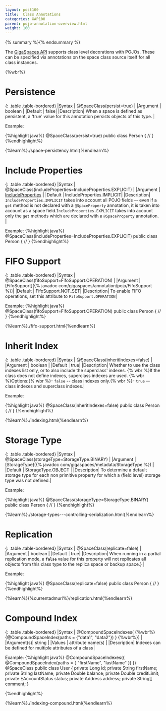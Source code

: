 ```yaml
---
layout: post100
title:  Class Annotations
categories: XAP100
parent: pojo-annotation-overview.html
weight: 100
---
```


{% summary %}{% endsummary %}



The [GigaSpaces API](./the-gigaspace-interface-overview.html) supports class level decorations with POJOs. These can be specified via annotations on the space class source itself  for all class instances.


{%wbr%}

# Persistence

{: .table .table-bordered}
|Syntax     | @SpaceClass(persist=true) |
|Argument   | boolean          |
|Default    | false|
|Description| When a space is defined as persistent, a 'true' value for this annotation persists objects of this type. |

Example:

{%highlight java%}
@SpaceClass(persist=true)
public class Person {
//
}
{%endhighlight%}

{%learn%}./space-persistency.html{%endlearn%}


# Include Properties

{: .table .table-bordered}
|Syntax     | @SpaceClass(includeProperties=IncludeProperties.EXPLICIT) |
|Argument   | [IncludeProperties](http://www.gigaspaces.com/docs/JavaDoc{%currentversion%}/com/gigaspaces/annotation/pojo/SpaceClass.IncludeProperties.html)      |
|Default    | IncludeProperties.IMPLICIT|
|Description| `IncludeProperties.IMPLICIT` takes into account all POJO fields -- even if a `get` method is not declared with a `@SpaceProperty` annotation, it is taken into account as a space field.`IncludeProperties.EXPLICIT` takes into account only the `get` methods which are declared with a `@SpaceProperty` annotation. |

Example:
{%highlight java%}
@SpaceClass(includeProperties=IncludeProperties.EXPLICIT)
public class Person {
  //
}
{%endhighlight%}


# FIFO Support

{: .table .table-bordered}
|Syntax     | @SpaceClass(fifoSupport=FifoSupport.OPERATION) |
|Argument   | [FifoSupport]({% javadoc com/gigaspaces/annotation/pojo/FifoSupport %})|
|Default    | FifoSupport.NOT_SET|
|Description| To enable FIFO operations, set this attribute to `FifoSupport.OPERATION`|


Example:
{%highlight java%}
@SpaceClass(fifoSupport=FifoSupport.OPERATION)
public class Person {
  //
}
{%endhighlight%}

{%learn%}./fifo-support.html{%endlearn%}


# Inherit Index

{: .table .table-bordered}
|Syntax     | @SpaceClass(inheritIndexes=false) |
|Argument   | boolean          |
|Default    | true|
|Description| Whether to use the class indexes list only, or to also include the superclass' indexes. {% wbr %}If the class does not define indexes, superclass indexes are used. {% wbr %}Options:{% wbr %}- `false` -- class indexes only.{% wbr %}- `true` -- class indexes and superclass indexes.|

Example:

{%highlight java%}
@SpaceClass(inheritIndexes=false)
public class Person {
  //
}
{%endhighlight%}

{%learn%}./indexing.html{%endlearn%}

# Storage Type

{: .table .table-bordered}
|Syntax     | @SpaceClass(storageType=StorageType.BINARY) |
|Argument   | [StorageType]({% javadoc com/gigaspaces/metadata/StorageType %})          |
|Default    | StorageType.OBJECT |
|Description| To determine a default storage type for each non primitive property for which a (field level) storage type was not defined.|


Example:

{%highlight java%}
@SpaceClass(storageType=StorageType.BINARY)
public class Person {
  //
}
{%endhighlight%}

{%learn%}./storage-types---controlling-serialization.html{%endlearn%}

# Replication

{: .table .table-bordered}
|Syntax     | @SpaceClass(replicate=false) |
|Argument   | boolean          |
|Default    | true|
|Description| When running in a partial replication mode, a **`false`** value for this property will not replicates all objects from this class type to the replica space or backup space.} |

Example:

{%highlight java%}
@SpaceClass(replicate=false)
public class Person {
  //
}
{%endhighlight%}



{%learn%}{%currentadmurl%}/replication.html{%endlearn%}


# Compound Index

{: .table .table-bordered}
|Syntax     | @CompoundSpaceIndexes( {%wbr%} {@CompoundSpaceIndex(paths = {"data1", "data2"}) }  {%wbr%}) |
|Argument(s)| string          |
|Values     | attribute name(s)   |
|Description| Indexes can be defined for multiple attributes of a class  |


Example:
{%highlight java%}
@CompoundSpaceIndexes({ @CompoundSpaceIndex(paths = { "firstName", "lastName" }) })
@SpaceClass
public class User {
     private Long id;
     private String firstName;
     private String lastName;
     private Double balance;
     private Double creditLimit;
     private EAccountStatus status;
     private Address address;
     private String[] comment;
}

{%endhighlight%}

{%learn%}./indexing-compound.html{%endlearn%}

